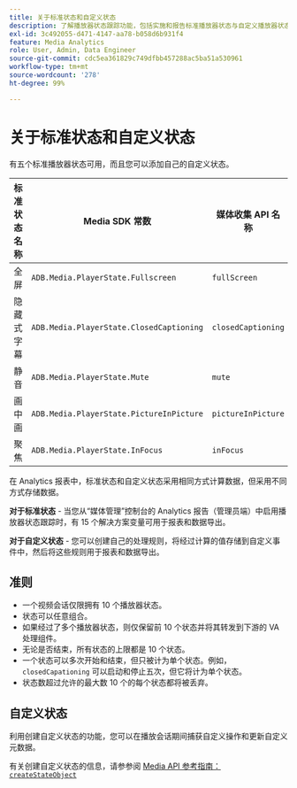 ```yaml
---
title: 关于标准状态和自定义状态
description: 了解播放器状态跟踪功能，包括实施和报告标准播放器状态与自定义播放器状态的要求和准则。
exl-id: 3c492055-d471-4147-aa78-b058d6b931f4
feature: Media Analytics
role: User, Admin, Data Engineer
source-git-commit: cdc5ea361829c749dfbb457288ac5ba51a530961
workflow-type: tm+mt
source-wordcount: '278'
ht-degree: 99%

---
```


# 关于标准状态和自定义状态

有五个标准播放器状态可用，而且您可以添加自己的自定义状态。

| 标准状态名称 | Media SDK 常数 | 媒体收集 API 名称 |
|-----------------------|------------------------------------------|-----------------------------|
| 全屏 | `ADB.Media.PlayerState.Fullscreen` | `fullScreen` |
| 隐藏式字幕 | `ADB.Media.PlayerState.ClosedCaptioning` | `closedCaptioning` |
| 静音 | `ADB.Media.PlayerState.Mute` | `mute` |
| 画中画 | `ADB.Media.PlayerState.PictureInPicture` | `pictureInPicture` |
| 聚焦 | `ADB.Media.PlayerState.InFocus` | `inFocus` |

在 Analytics 报表中，标准状态和自定义状态采用相同方式计算数据，但采用不同方式存储数据。

**对于标准状态** - 当您从“媒体管理”控制台的 Analytics 报告（管理员端）中启用播放器状态跟踪时，有 15 个解决方案变量可用于报表和数据导出。

**对于自定义状态** - 您可以创建自己的处理规则，将经过计算的值存储到自定义事件中，然后将这些规则用于报表和数据导出。

## 准则

* 一个视频会话仅限拥有 10 个播放器状态。
* 状态可以任意组合。
* 如果经过了多个播放器状态，则仅保留前 10 个状态并将其转发到下游的 VA 处理组件。
* 无论是否结束，所有状态的上限都是 10 个状态。
* 一个状态可以多次开始和结束，但只被计为单个状态。例如，`closedCapationing` 可以启动和停止五次，但它将计为单个状态。
* 状态数超过允许的最大数 10 个的每个状态都将被丢弃。

## 自定义状态

利用创建自定义状态的功能，您可以在播放会话期间捕获自定义操作和更新自定义元数据。

有关创建自定义状态的信息，请参参阅 [Media API 参考指南：`createStateObject`](https://developer.adobe.com/client-sdks/documentation/adobe-media-analytics/api-reference/)
